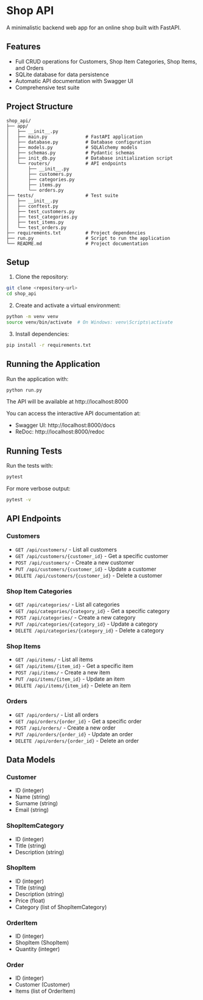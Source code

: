 # Shop API

A minimalistic backend web app for an online shop built with FastAPI.

## Features

- Full CRUD operations for Customers, Shop Item Categories, Shop Items, and Orders
- SQLite database for data persistence
- Automatic API documentation with Swagger UI
- Comprehensive test suite

## Project Structure

```
shop_api/
├── app/
│   ├── __init__.py
│   ├── main.py              # FastAPI application
│   ├── database.py          # Database configuration
│   ├── models.py            # SQLAlchemy models
│   ├── schemas.py           # Pydantic schemas
│   ├── init_db.py           # Database initialization script
│   └── routers/             # API endpoints
│       ├── __init__.py
│       ├── customers.py
│       ├── categories.py
│       ├── items.py
│       └── orders.py
├── tests/                   # Test suite
│   ├── __init__.py
│   ├── conftest.py
│   ├── test_customers.py
│   ├── test_categories.py
│   ├── test_items.py
│   └── test_orders.py
├── requirements.txt         # Project dependencies
├── run.py                   # Script to run the application
└── README.md                # Project documentation
```

## Setup

1. Clone the repository:

```bash
git clone <repository-url>
cd shop_api
```

2. Create and activate a virtual environment:

```bash
python -m venv venv
source venv/bin/activate  # On Windows: venv\Scripts\activate
```

3. Install dependencies:

```bash
pip install -r requirements.txt
```

## Running the Application

Run the application with:

```bash
python run.py
```

The API will be available at http://localhost:8000

You can access the interactive API documentation at:
- Swagger UI: http://localhost:8000/docs
- ReDoc: http://localhost:8000/redoc

## Running Tests

Run the tests with:

```bash
pytest
```

For more verbose output:

```bash
pytest -v
```

## API Endpoints

### Customers

- `GET /api/customers/` - List all customers
- `GET /api/customers/{customer_id}` - Get a specific customer
- `POST /api/customers/` - Create a new customer
- `PUT /api/customers/{customer_id}` - Update a customer
- `DELETE /api/customers/{customer_id}` - Delete a customer

### Shop Item Categories

- `GET /api/categories/` - List all categories
- `GET /api/categories/{category_id}` - Get a specific category
- `POST /api/categories/` - Create a new category
- `PUT /api/categories/{category_id}` - Update a category
- `DELETE /api/categories/{category_id}` - Delete a category

### Shop Items

- `GET /api/items/` - List all items
- `GET /api/items/{item_id}` - Get a specific item
- `POST /api/items/` - Create a new item
- `PUT /api/items/{item_id}` - Update an item
- `DELETE /api/items/{item_id}` - Delete an item

### Orders

- `GET /api/orders/` - List all orders
- `GET /api/orders/{order_id}` - Get a specific order
- `POST /api/orders/` - Create a new order
- `PUT /api/orders/{order_id}` - Update an order
- `DELETE /api/orders/{order_id}` - Delete an order

## Data Models

### Customer
- ID (integer)
- Name (string)
- Surname (string)
- Email (string)

### ShopItemCategory
- ID (integer)
- Title (string)
- Description (string)

### ShopItem
- ID (integer)
- Title (string)
- Description (string)
- Price (float)
- Category (list of ShopItemCategory)

### OrderItem
- ID (integer)
- ShopItem (ShopItem)
- Quantity (integer)

### Order
- ID (integer)
- Customer (Customer)
- Items (list of OrderItem)